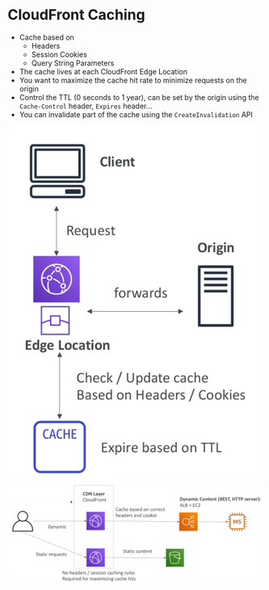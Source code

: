 # CloudFront Caching

* Cache based on
  * Headers
  * Session Cookies
  * Query String Parameters
* The cache lives at each CloudFront Edge Location
* You want to maximize the cache hit rate to minimize requests on the origin
* Control the TTL (0 seconds to 1 year), can be set by the origin using the `Cache-Control` header, `Expires` header...
* You can invalidate part of the cache using the `CreateInvalidation` API

![Caching](images/Caching.png)
![StaticAndDynamicCache](images/StaticAndDynamicCache.png)
